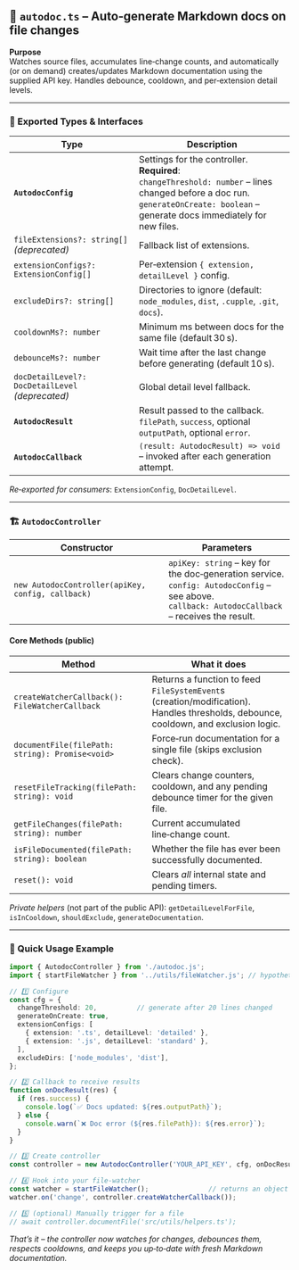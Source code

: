 ## 📄 `autodoc.ts` – Auto‑generate Markdown docs on file changes

**Purpose**  
Watches source files, accumulates line‑change counts, and automatically (or on demand) creates/updates Markdown documentation using the supplied API key. Handles debounce, cooldown, and per‑extension detail levels.

---

### 🔧 Exported Types & Interfaces  

| Type | Description |
|------|-------------|
| **`AutodocConfig`** | Settings for the controller. **Required**: <br>`changeThreshold: number` – lines changed before a doc run.<br>`generateOnCreate: boolean` – generate docs immediately for new files. |
| `fileExtensions?: string[]` *(deprecated)* | Fallback list of extensions. |
| `extensionConfigs?: ExtensionConfig[]` | Per‑extension `{ extension, detailLevel }` config. |
| `excludeDirs?: string[]` | Directories to ignore (default: `node_modules`, `dist`, `.cupple`, `.git`, `docs`). |
| `cooldownMs?: number` | Minimum ms between docs for the same file (default 30 s). |
| `debounceMs?: number` | Wait time after the last change before generating (default 10 s). |
| `docDetailLevel?: DocDetailLevel` *(deprecated)* | Global detail level fallback. |
| **`AutodocResult`** | Result passed to the callback. <br>`filePath`, `success`, optional `outputPath`, optional `error`. |
| **`AutodocCallback`** | `(result: AutodocResult) => void` – invoked after each generation attempt. |

*Re‑exported for consumers*: `ExtensionConfig`, `DocDetailLevel`.

---

### 🏗️ `AutodocController`  

| Constructor | Parameters |
|-------------|------------|
| `new AutodocController(apiKey, config, callback)` | `apiKey: string` – key for the doc‑generation service.<br>`config: AutodocConfig` – see above.<br>`callback: AutodocCallback` – receives the result. |

#### Core Methods (public)

| Method | What it does |
|--------|--------------|
| `createWatcherCallback(): FileWatcherCallback` | Returns a function to feed `FileSystemEvent`s (creation/modification). Handles thresholds, debounce, cooldown, and exclusion logic. |
| `documentFile(filePath: string): Promise<void>` | Force‑run documentation for a single file (skips exclusion check). |
| `resetFileTracking(filePath: string): void` | Clears change counters, cooldown, and any pending debounce timer for the given file. |
| `getFileChanges(filePath: string): number` | Current accumulated line‑change count. |
| `isFileDocumented(filePath: string): boolean` | Whether the file has ever been successfully documented. |
| `reset(): void` | Clears *all* internal state and pending timers. |

*Private helpers* (not part of the public API): `getDetailLevelForFile`, `isInCooldown`, `shouldExclude`, `generateDocumentation`.

---

### 🚀 Quick Usage Example  

```ts
import { AutodocController } from './autodoc.js';
import { startFileWatcher } from '../utils/fileWatcher.js'; // hypothetical

// 1️⃣ Configure
const cfg = {
  changeThreshold: 20,          // generate after 20 lines changed
  generateOnCreate: true,
  extensionConfigs: [
    { extension: '.ts', detailLevel: 'detailed' },
    { extension: '.js', detailLevel: 'standard' },
  ],
  excludeDirs: ['node_modules', 'dist'],
};

// 2️⃣ Callback to receive results
function onDocResult(res) {
  if (res.success) {
    console.log(`✅ Docs updated: ${res.outputPath}`);
  } else {
    console.warn(`❌ Doc error (${res.filePath}): ${res.error}`);
  }
}

// 3️⃣ Create controller
const controller = new AutodocController('YOUR_API_KEY', cfg, onDocResult);

// 4️⃣ Hook into your file‑watcher
const watcher = startFileWatcher();               // returns an object with `on(event, cb)`
watcher.on('change', controller.createWatcherCallback());

// 5️⃣ (optional) Manually trigger for a file
// await controller.documentFile('src/utils/helpers.ts');
```

*That’s it – the controller now watches for changes, debounces them, respects cooldowns, and keeps you up‑to‑date with fresh Markdown documentation.*